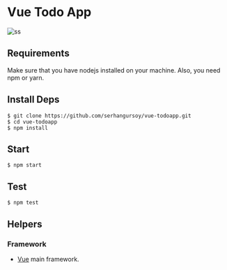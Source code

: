 # Vue Todo App

![ss](https://live.staticflickr.com/65535/48099855962_a6ba1f1ac8_o.jpg)

## Requirements

Make sure that you have nodejs installed on your machine. Also, you need npm or yarn.

## Install Deps

    $ git clone https://github.com/serhangursoy/vue-todoapp.git
    $ cd vue-todoapp
    $ npm install

## Start

    $ npm start

## Test

    $ npm test


## Helpers

### Framework

- [Vue](https://vuejs.org/) main framework.
